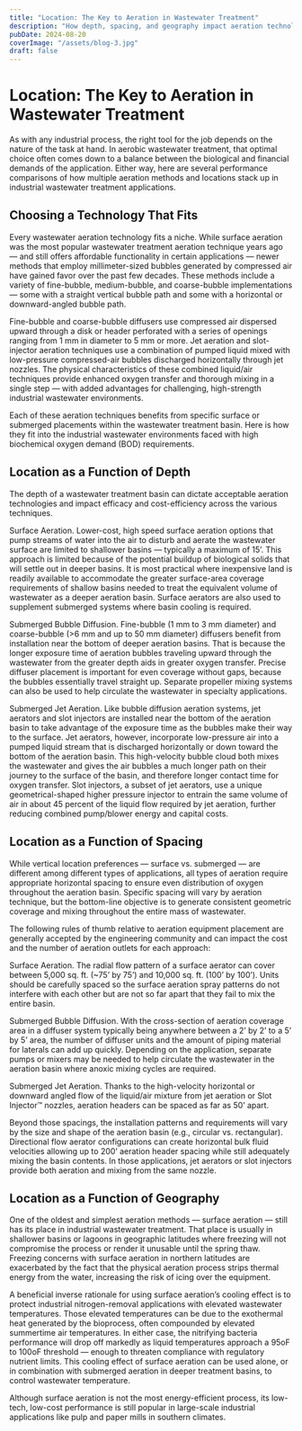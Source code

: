 ```yaml
---
title: "Location: The Key to Aeration in Wastewater Treatment"
description: "How depth, spacing, and geography impact aeration technology choices and performance."
pubDate: 2024-08-20
coverImage: "/assets/blog-3.jpg"
draft: false
---
```


# Location: The Key to Aeration in Wastewater Treatment

As with any industrial process, the right tool for the job depends on the nature of the task at hand. In aerobic wastewater treatment, that optimal choice often comes down to a balance between the biological and financial demands of the application. Either way, here are several performance comparisons of how multiple aeration methods and locations stack up in industrial wastewater treatment applications.

## Choosing a Technology That Fits

Every wastewater aeration technology fits a niche. While surface aeration was the most popular wastewater treatment aeration technique years ago — and still offers affordable functionality in certain applications — newer methods that employ millimeter-sized bubbles generated by compressed air have gained favor over the past few decades. These methods include a variety of fine-bubble, medium-bubble, and coarse-bubble implementations — some with a straight vertical bubble path and some with a horizontal or downward-angled bubble path.

Fine-bubble and coarse-bubble diffusers use compressed air dispersed upward through a disk or header perforated with a series of openings ranging from 1 mm in diameter to 5 mm or more. Jet aeration and slot-injector aeration techniques use a combination of pumped liquid mixed with low-pressure compressed-air bubbles discharged horizontally through jet nozzles. The physical characteristics of these combined liquid/air techniques provide enhanced oxygen transfer and thorough mixing in a single step — with added advantages for challenging, high-strength industrial wastewater environments.

Each of these aeration techniques benefits from specific surface or submerged placements within the wastewater treatment basin. Here is how they fit into the industrial wastewater environments faced with high biochemical oxygen demand (BOD) requirements.

## Location as a Function of Depth

The depth of a wastewater treatment basin can dictate acceptable aeration technologies and impact efficacy and cost-efficiency across the various techniques.

Surface Aeration. Lower-cost, high speed surface aeration options that pump streams of water into the air to disturb and aerate the wastewater surface are limited to shallower basins — typically a maximum of 15’. This approach is limited because of the potential buildup of biological solids that will settle out in deeper basins. It is most practical where inexpensive land is readily available to accommodate the greater surface-area coverage requirements of shallow basins needed to treat the equivalent volume of wastewater as a deeper aeration basin. Surface aerators are also used to supplement submerged systems where basin cooling is required.

Submerged Bubble Diffusion. Fine-bubble (1 mm to 3 mm diameter) and coarse-bubble (>6 mm and up to 50 mm diameter) diffusers benefit from installation near the bottom of deeper aeration basins. That is because the longer exposure time of aeration bubbles traveling upward through the wastewater from the greater depth aids in greater oxygen transfer. Precise diffuser placement is important for even coverage without gaps, because the bubbles essentially travel straight up. Separate propeller mixing systems can also be used to help circulate the wastewater in specialty applications.

Submerged Jet Aeration. Like bubble diffusion aeration systems, jet aerators and slot injectors are installed near the bottom of the aeration basin to take advantage of the exposure time as the bubbles make their way to the surface. Jet aerators, however, incorporate low-pressure air into a pumped liquid stream that is discharged horizontally or down toward the bottom of the aeration basin. This high-velocity bubble cloud both mixes the wastewater and gives the air bubbles a much longer path on their journey to the surface of the basin, and therefore longer contact time for oxygen transfer.
Slot injectors, a subset of jet aerators, use a unique geometrical-shaped higher pressure injector to entrain the same volume of air in about 45 percent of the liquid flow required by jet aeration, further reducing combined pump/blower energy and capital costs.

## Location as a Function of Spacing

While vertical location preferences — surface vs. submerged — are different among different types of applications, all types of aeration require appropriate horizontal spacing to ensure even distribution of oxygen throughout the aeration basin. Specific spacing will vary by aeration technique, but the bottom-line objective is to generate consistent geometric coverage and mixing throughout the entire mass of wastewater.

The following rules of thumb relative to aeration equipment placement are generally accepted by the engineering community and can impact the cost and the number of aeration outlets for each approach:

Surface Aeration. The radial flow pattern of a surface aerator can cover between 5,000 sq. ft. (~75’ by 75’) and 10,000 sq. ft. (100’ by 100’). Units should be carefully spaced so the surface aeration spray patterns do not interfere with each other but are not so far apart that they fail to mix the entire basin.

Submerged Bubble Diffusion. With the cross-section of aeration coverage area in a diffuser system typically being anywhere between a 2’ by 2’ to a 5’ by 5’ area, the number of diffuser units and the amount of piping material for laterals can add up quickly. Depending on the application, separate pumps or mixers may be needed to help circulate the wastewater in the aeration basin where anoxic mixing cycles are required.

Submerged Jet Aeration. Thanks to the high-velocity horizontal or downward angled flow of the liquid/air mixture from jet aeration or Slot Injector™ nozzles, aeration headers can be spaced as far as 50’ apart.

Beyond those spacings, the installation patterns and requirements will vary by the size and shape of the aeration basin (e.g., circular vs. rectangular). Directional flow aerator configurations can create horizontal bulk fluid velocities allowing up to 200’ aeration header spacing while still adequately mixing the basin contents. In those applications, jet aerators or slot injectors provide both aeration and mixing from the same nozzle.

## Location as a Function of Geography

One of the oldest and simplest aeration methods — surface aeration — still has its place in industrial wastewater treatment. That place is usually in shallower basins or lagoons in geographic latitudes where freezing will not compromise the process or render it unusable until the spring thaw. Freezing concerns with surface aeration in northern latitudes are exacerbated by the fact that the physical aeration process strips thermal energy from the water, increasing the risk of icing over the equipment.

A beneficial inverse rationale for using surface aeration’s cooling effect is to protect industrial nitrogen-removal applications with elevated wastewater temperatures. Those elevated temperatures can be due to the exothermal heat generated by the bioprocess, often compounded by elevated summertime air temperatures. In either case, the nitrifying bacteria performance will drop off markedly as liquid temperatures approach a 95oF to 100oF threshold — enough to threaten compliance with regulatory nutrient limits. This cooling effect of surface aeration can be used alone, or in combination with submerged aeration in deeper treatment basins, to control wastewater temperature.

Although surface aeration is not the most energy-efficient process, its low-tech, low-cost performance is still popular in large-scale industrial applications like pulp and paper mills in southern climates.


